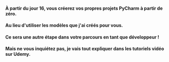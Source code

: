 #### À partir du jour 16, vous créerez vos propres projets PyCharm à partir de zéro.  
#### Au lieu d'utiliser les modèles que j'ai créés pour vous.  
#### Ce sera une autre étape dans votre parcours en tant que développeur !  
#### Mais ne vous inquiétez pas, je vais tout expliquer dans les tutoriels vidéo sur Udemy.